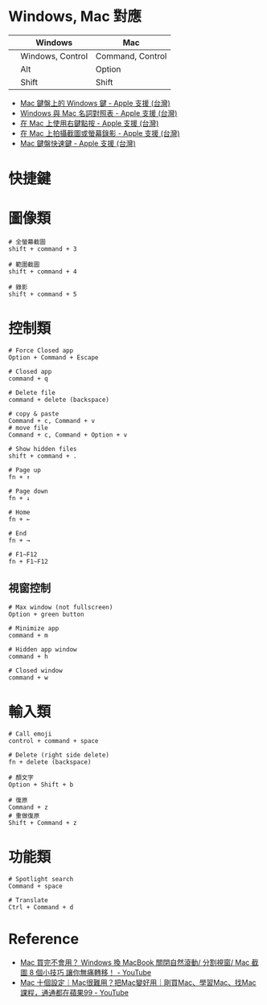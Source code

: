 # Windows, Mac 對應

|     | Windows          | Mac              |
| --- | ---------------- | ---------------- |
|     | Windows, Control | Command, Control |
|     | Alt              | Option           |
|     | Shift            | Shift            |

- [Mac 鍵盤上的 Windows 鍵 - Apple 支援 (台灣)](https://support.apple.com/zh-tw/guide/mac-help/cpmh0152/mac)  
- [Windows 與 Mac 名詞對照表 - Apple 支援 (台灣)](https://support.apple.com/zh-tw/guide/mac-help/cpmh0038/14.0/mac/14.0)  
- [在 Mac 上使用右鍵點按 - Apple 支援 (台灣)](https://support.apple.com/zh-tw/guide/mac-help/mh35853/14.0/mac/14.0)  
- [在 Mac 上拍攝截圖或螢幕錄影 - Apple 支援 (台灣)](https://support.apple.com/zh-tw/guide/mac-help/mh26782/14.0/mac/14.0)  
- [Mac 鍵盤快速鍵 - Apple 支援 (台灣)](https://support.apple.com/zh-tw/102650)  
# 快捷鍵
# 圖像類
```shell
# 全螢幕截圖
shift + command + 3

# 範圍截圖
shift + command + 4

# 錄影
shift + command + 5
```
# 控制類
```shell
# Force Closed app
Option + Command + Escape

# Closed app
command + q

# Delete file
command + delete (backspace)

# copy & paste
Command + c, Command + v
# move file
Command + c, Command + Option + v

# Show hidden files
shift + command + .

# Page up
fn + ↑

# Page down
fn + ↓

# Home
fn + ←

# End
fn + →

# F1~F12
fn + F1~F12

```
## 視窗控制
```shell
# Max window (not fullscreen)
Option + green button

# Minimize app
command + m

# Hidden app window
command + h

# Closed window
command + w
```
# 輸入類
```shell
# Call emoji
control + command + space

# Delete (right side delete)
fn + delete (backspace)

# 顏文字
Option + Shift + b

# 復原
Command + z
# 重做復原
Shift + Command + z
```
# 功能類
```shell
# Spotlight search
Command + space

# Translate
Ctrl + Command + d
```
# Reference
- [Mac 買完不會用？ Windows 換 MacBook 關閉自然滾動/ 分割視窗/ Mac 截圖 8 個小技巧 讓你無痛轉移！ - YouTube](https://www.youtube.com/watch?v=cEDCyK1bI9o)  
- [Mac 十個設定｜Mac很難用？把Mac變好用｜剛買Mac、學習Mac、找Mac課程，通通都在蘋果99 - YouTube](https://www.youtube.com/watch?v=kFUNU61IFQk)  